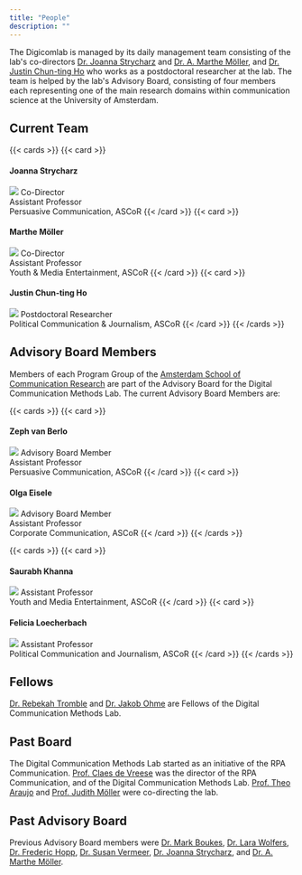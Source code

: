```yaml
---
title: "People"
description: ""
---
```


The Digicomlab is managed by its daily management team consisting of the lab's co-directors [Dr. Joanna Strycharz](https://www.uva.nl/en/profile/s/t/j.strycharz/j.strycharz.html) and [Dr. A. Marthe Möller](https://www.uva.nl/en/profile/m/o/a.m.moller/a.m.moller.html), and [Dr. Justin Chun-ting Ho](https://www.uva.nl/en/profile/h/o/j.c.ho/j.c.ho.html) who works as a postdoctoral researcher at the lab. The team is helped by the lab's Advisory Board, consisting of four members each representing one of the main research domains within communication science at the University of Amsterdam.



## Current Team

{{< cards >}}
{{< card >}}
#### Joanna Strycharz
![](../profile_pic/jstrycharz.jpg)
Co-Director\
Assistant Professor\
Persuasive Communication, ASCoR
{{< /card >}}
{{< card >}}
#### Marthe Möller
![](../profile_pic/ammoller.jpg)
Co-Director\
Assistant Professor\
Youth & Media Entertainment, ASCoR
{{< /card >}}
{{< card >}}
#### Justin Chun-ting Ho
![](../profile_pic/jcho.jpg)
Postdoctoral Researcher\
Political Communication & Journalism, ASCoR
{{< /card >}}
{{< /cards >}}

## Advisory Board Members
Members of each Program Group of the [Amsterdam School of Communication Research](https://ascor.uva.nl/) are part of the Advisory Board for the Digital Communication Methods Lab. The current Advisory Board Members are:

{{< cards >}}
{{< card >}}
#### Zeph van Berlo
![](../profile_pic/vanberlo.png)
Advisory Board Member\
Assistant Professor\
Persuasive Communication, ASCoR
{{< /card >}}
{{< card >}}
#### Olga Eisele
![](../profile_pic/eisele.jpg)
Advisory Board Member\
Assistant Professor\
Corporate Communication, ASCoR
{{< /card >}}
{{< /cards >}}

{{< cards >}}
{{< card >}}
#### Saurabh Khanna
![](../profile_pic/khanna.png)
Assistant Professor\
Youth and Media Entertainment, ASCoR
{{< /card >}}
{{< card >}}
#### Felicia Loecherbach
![](../profile_pic/loecherbach.jpeg)
Assistant Professor\
Political Communication and Journalism, ASCoR
{{< /card >}}
{{< /cards >}}

## Fellows
[Dr. Rebekah Tromble](https://smpa.gwu.edu/rebekah-tromble) and [Dr. Jakob Ohme](https://www.weizenbaum-institut.de/portrait/p/jakob-ohme/#page=1&sort=date) are Fellows of the Digital Communication Methods Lab.

## Past Board
The Digital Communication Methods Lab started as an initiative of the RPA Communication. [Prof. Claes de Vreese](https://claesdevreese.wordpress.com/) was the director of the RPA Communication, and of the Digital Communication Methods Lab. [Prof. Theo Araujo](https://theoaraujo.eu/) and [Prof. Judith Möller](https://leibniz-hbi.de/en/staff/judith-moeller) were co-directing the lab.

## Past Advisory Board
Previous Advisory Board members were [Dr. Mark Boukes](https://www.uva.nl/en/profile/b/o/m.boukes/m.boukes.html), [Dr. Lara Wolfers](https://www.uva.nl/en/profile/w/o/l.n.wolfers/l.n.wolfers.html), [Dr. Frederic Hopp](https://fhopp.github.io/), [Dr. Susan Vermeer](https://www.wur.nl/en/persons/susan-vermeer.htm), [Dr. Joanna Strycharz](https://www.uva.nl/en/profile/s/t/j.strycharz/j.strycharz.html), and [Dr. A. Marthe Möller](https://www.uva.nl/en/profile/m/o/a.m.moller/a.m.moller.html).